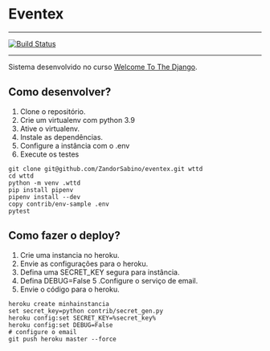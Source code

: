 # Eventex

___
[![Build Status](https://travis-ci.com/ZandorSabino/eventex.svg?branch=master)](https://travis-ci.com/ZandorSabino/eventex)
___

Sistema desenvolvido no curso [Welcome To The Django](https://henriquebastos.net/produtos/welcome-to-the-django).

## Como desenvolver?

1. Clone o repositório.
2. Crie um virtualenv com python 3.9
3. Ative o virtualenv.
4. Instale as dependências.
5. Configure a instância com o .env
6. Execute os testes

```console
git clone git@github.com/ZandorSabino/eventex.git wttd
cd wttd
python -m venv .wttd
pip install pipenv
pipenv install --dev
copy contrib/env-sample .env
pytest
```


## Como fazer o deploy?

1. Crie uma instancia no heroku.
2. Envie as configurações para o heroku.
3. Defina uma SECRET_KEY segura para instância.
4. Defina DEBUG=False
5 .Configure o serviço de email.
6. Envie o código para o heroku.

```console
heroku create minhainstancia
set secret_key=python contrib/secret_gen.py
heroku config:set SECRET_KEY=%secret_key%
heroku config:set DEBUG=False
# configure o email
git push heroku master --force
```
